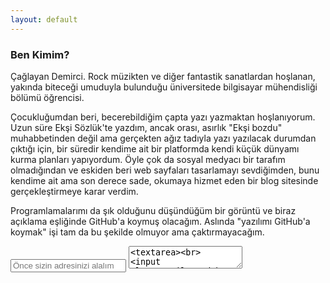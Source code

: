 ```yaml
---
layout: default
---
```

### Ben Kimim?

Çağlayan Demirci. Rock müzikten ve diğer fantastik sanatlardan hoşlanan, yakında biteceği umuduyla bulunduğu üniversitede bilgisayar mühendisliği bölümü öğrencisi. 

Çocukluğumdan beri, becerebildiğim çapta yazı yazmaktan hoşlanıyorum. Uzun süre Ekşi Sözlük'te yazdım, ancak orası, asırlık "Ekşi bozdu" muhabbetinden değil ama gerçekten ağız tadıyla yazı yazılacak durumdan çıktığı için, bir süredir kendime ait bir platformda kendi küçük dünyamı kurma planları yapıyordum. Öyle çok da sosyal medyacı bir tarafım olmadığından ve eskiden beri web sayfaları tasarlamayı sevdiğimden, bunu kendime ait ama son derece sade, okumaya hizmet eden bir blog sitesinde gerçekleştirmeye karar verdim.

Programlamalarımı da şık olduğunu düşündüğüm bir görüntü ve biraz açıklama eşliğinde GitHub'a koymuş olacağım. Aslında "yazılımı GitHub'a koymak" işi tam da bu şekilde olmuyor ama çaktırmayacağım. 

<form class="mail_sender_box" action="https://formspree.io/demircicaglayan13@gmail.com"  method="POST">
<input class="mail_email_req" type="email" name="_replyto" placeholder="Önce sizin adresinizi alalım">
<textarea class="mail_text" name="message" placeholder="Mesajınız da buraya lütfen">
<textarea><br>
<input class="mail_send_button" type="submit" value="Göndereyim bakalım">
</form> 

### Burası Neresi?

"Kişisel blog sitesi" diyerek son derece açık olan kısmı geçtikten sonra diyebilirim ki, buranın bir adı yok. *"Hayat, Evren ve Her Şey"'e dair nihai kişisel blog* şeklindeki slogan, Douglas Adams'ın yazdığı Otostopçu'nun Galaksi Rehberi (The Hitchhiker's Guide to the Galaxy) kitabında yer alan "The answer to the ultimate question of life, the universe and everything is 42." kültüne göndermede bulunarak yazdığım bir ifade. Biraz şundan, biraz bundan canımın yazmak istediği her konuda yazacağımı, sevdiğim bir sanatın diliyle ifade etmeye çalıştım (fakat tabi görebileceğiniz gibi bilgisayar bilimleri, rock müzik gibi çok sayıda yazmayı planladığım konuların ayrı sayfaları da var). Sitenin ismi bu değildir.

İşin gerçeği kişisel sitelerin adı olmak zorunda da değil, hatta birçoğunun olmaz; başlık olarak ad ve soyadlarını koyarlar. Ama ben, site URL'sinin kendisinde, burada hakkımda sayfasında, sosyal medya hesaplarımda ve başka orada burada görebileceğiniz "Çağlayan Demirci" ismini, sayfayı ziyaret ettikten sonra hala öğrenememişsiniz gibi bir de büyük başlık olarak yapıştırmak istemedim. Biraz içeriğe odaklanmak iyidir, sitemin amacı durmadan kendim hakkında konuşmak değil. 

### GitHub Nedir? Neden ".github.io"?

GitHub yazılımcılar için dünyanın en büyük açık-kaynaklı-yazılım depolama platformudur. Yazılı kodlar ve dosyalar, herkesin kullanımına açık bir şekilde Repository denen kullanıcı depolarında bekler. 

[Jekyll](https://jekyllrb.com/) diye de bir yazılım var ki, bu da GiHub Pages denen tarayıcı-uyumlu GitHub Repository'lerinden statik sayfalar yayımlamanıza olanak veren bir uygulamadır. Aslında bu sitenin sadece kurulum aşamasında Jekyll'den yararlandım. Şu anda işlerimi sade biçimde GitHub Pages üzerinde halletmekteyim. Siz Jekyll'e hiç girmeden GH-P tabanından site yayımlayabilirsiniz. Bu platformun güzel yanlarından biri de [Markdown](https://www.google.com.tr/search?q=Markdown&ie=utf-8&oe=utf-8&gws_rd=cr&dcr=0&ei=m1EkWo30NImE6QTNir-ABA) sayfa yapısını kullanıyor olması, yani hiçbir *tek* sayfayı HTML ile yazmak zorunda değilsiniz. 

Bütün site yapısını HTML ve CSS ile oluşturdum. Kodlama, tasarım, fikir, sayfaları işaret eden minik ikon resimler (tabi ki sosyal medya logoları hariç) ve ufak Javascript programlama destekleri de dahil olmak üzere her şey benim tarafımdan yazılmış/yapılmış ve bana aittir. Ancak işin güzel tarafı bunların *hepsini* fütursuzca kullanabilirsiniz. Sitenin **teknik kısmının** en ufak bir telif hakkı ya da ona benzer bir şeyi yoktur. Ayrıca sitede hiçbir zaman reklam görmeyeceksiniz. 

Anlayacağınız öyle "blogspot" gibi, "wordpress" gibi bir uzantı olmadığı, aynı zamanda sıfırdan kodlamayla yazdığım bir siteye ev sahipliği yapan GitHub adlı güzel bir işin işareti de olduğu için alan adı (caglayandemirci.com gibi) alarak .github.io'yu değiştirmeye gerek duymadım. Ve yaptığım işleri, sayfanın en altında (footerda) görebileceğiniz şekilde GitHub Repository'mde "kullanıma sundum". Bu arada siz blog kuracakken böyle bir şey yazmak zorunda da değilsiniz. 

Geçin sayfamı, sizin mutlu olmanız dileğiyle.
